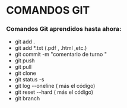 # COMANDOS GIT
 

 ### Comandos Git aprendidos hasta ahora:

- git add .  
- git add *.txt   (.pdf , .html ,etc.)
- git commit -m "comentario de turno "
- git push
- git pull
- git clone
- git status -s
- git log --oneline ( más el código)
- git reset --hard ( más el código)
- git branch